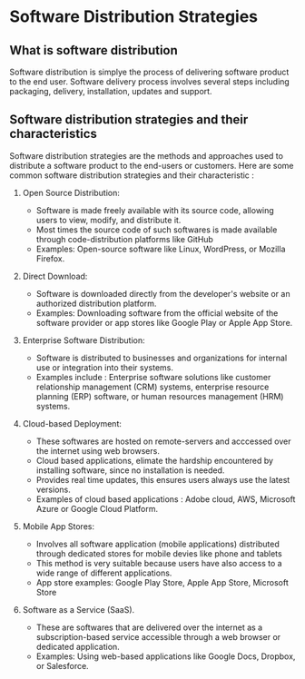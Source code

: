 # Software Distribution Strategies

## What is software distribution

Software distribution is simplye the process of delivering software product to the end user. Software delivery process involves several steps including packaging, delivery, installation, updates and support.

## Software distribution strategies and their characteristics

Software distribution strategies are the methods and approaches used to distribute a software product to the end-users or customers. Here are some common software distribution strategies and their characteristic :

1. Open Source Distribution:

   - Software is made freely available with its source code, allowing users to view, modify, and distribute it.
   - Most times the source code of such softwares is made available through code-distribution platforms like GitHub
   - Examples: Open-source software like Linux, WordPress, or Mozilla Firefox.

2. Direct Download:

   - Software is downloaded directly from the developer's website or an authorized distribution platform.
   - Examples: Downloading software from the official website of the software provider or app stores like Google Play or Apple App Store.

3. Enterprise Software Distribution:

   - Software is distributed to businesses and organizations for internal use or integration into their systems.
   - Examples include : Enterprise software solutions like customer relationship management (CRM) systems, enterprise resource planning (ERP) software, or human resources management (HRM) systems.

4. Cloud-based Deployment:

   - These softwares are hosted on remote-servers and acccessed over the internet using web browsers.
   - Cloud based applications, elimate the hardship encountered by installing software, since no installation is needed.
   - Provides real time updates, this ensures users always use the latest versions.
   - Examples of cloud based applications : Adobe cloud, AWS, Microsoft Azure or Google Cloud Platform.

5. Mobile App Stores:

   - Involves all software application (mobile applications) distributed through dedicated stores for mobile devies like phone and tablets
   - This method is very suitable because users have also access to a wide range of different applications.
   - App store examples: Google Play Store, Apple App Store, Microsoft Store

6. Software as a Service (SaaS).

   - These are softwares that are delivered over the internet as a subscription-based service accessible through a web browser or dedicated application.
   - Examples: Using web-based applications like Google Docs, Dropbox, or Salesforce.
